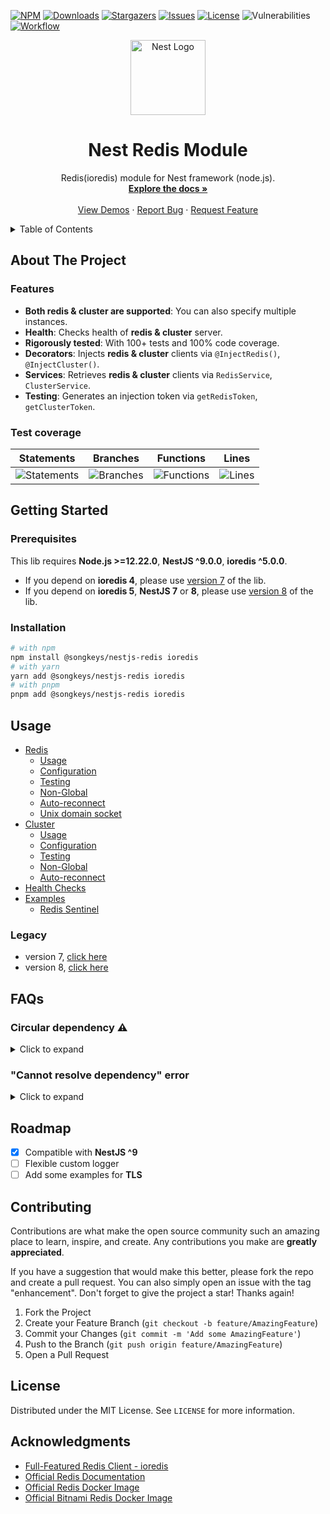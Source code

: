 [![NPM][npm-shield]][npm-url]
[![Downloads][downloads-shield]][downloads-url]
[![Stargazers][stars-shield]][stars-url]
[![Issues][issues-shield]][issues-url]
[![License][license-shield]][license-url]
![Vulnerabilities][vulnerabilities-shield]
[![Workflow][workflow-shield]][workflow-url]

<p align="center">
  <a href="https://nestjs.com/">
    <img src="https://nestjs.com/img/logo-small.svg" alt="Nest Logo" width="120">
  </a>
</p>

<div align="center">
  <h1 align="center">Nest Redis Module</h1>

  <p align="center">
    Redis(ioredis) module for Nest framework (node.js).
    <br />
    <a href="#usage"><strong>Explore the docs »</strong></a>
    <br />
    <br />
    <a href="/sample">View Demos</a>
    ·
    <a href="https://github.com/songkeys/nestjs-redis/issues/new/choose">Report Bug</a>
    ·
    <a href="https://github.com/songkeys/nestjs-redis/issues">Request Feature</a>
  </p>
</div>

<details>
  <summary>Table of Contents</summary>
  <ol>
    <li>
      <a href="#about-the-project">About The Project</a>
      <ul>
        <li><a href="#features">Features</a></li>
        <li><a href="#test-coverage">Test coverage</a></li>
      </ul>
    </li>
    <li>
      <a href="#getting-started">Getting Started</a>
      <ul>
        <li><a href="#prerequisites">Prerequisites</a></li>
        <li><a href="#installation">Installation</a></li>
      </ul>
    </li>
    <li><a href="#usage">Usage</a></li>
    <li><a href="#faqs">FAQs</a></li>
    <li><a href="#roadmap">Roadmap</a></li>
    <li><a href="#contributing">Contributing</a></li>
    <li><a href="#license">License</a></li>
    <li><a href="#acknowledgments">Acknowledgments</a></li>
  </ol>
</details>

## About The Project

### Features

- **Both redis & cluster are supported**: You can also specify multiple instances.
- **Health**: Checks health of **redis & cluster** server.
- **Rigorously tested**: With 100+ tests and 100% code coverage.
- **Decorators**: Injects **redis & cluster** clients via `@InjectRedis()`, `@InjectCluster()`.
- **Services**: Retrieves **redis & cluster** clients via `RedisService`, `ClusterService`.
- **Testing**: Generates an injection token via `getRedisToken`, `getClusterToken`.

### Test coverage

| Statements                                                                                                | Branches                                                                                              | Functions                                                                                               | Lines                                                                                           |
| --------------------------------------------------------------------------------------------------------- | ----------------------------------------------------------------------------------------------------- | ------------------------------------------------------------------------------------------------------- | ----------------------------------------------------------------------------------------------- |
| ![Statements](https://img.shields.io/badge/statements-100%25-brightgreen.svg?style=flat-square&logo=jest) | ![Branches](https://img.shields.io/badge/branches-100%25-brightgreen.svg?style=flat-square&logo=jest) | ![Functions](https://img.shields.io/badge/functions-100%25-brightgreen.svg?style=flat-square&logo=jest) | ![Lines](https://img.shields.io/badge/lines-100%25-brightgreen.svg?style=flat-square&logo=jest) |

## Getting Started

### Prerequisites

This lib requires **Node.js >=12.22.0**, **NestJS ^9.0.0**, **ioredis ^5.0.0**.

- If you depend on **ioredis 4**, please use [version 7](https://github.com/songkeys/nestjs-redis/tree/v7.0.0) of the lib.
- If you depend on **ioredis 5**, **NestJS 7** or **8**, please use [version 8](https://github.com/songkeys/nestjs-redis/tree/v8.2.2) of the lib.

### Installation

```sh
# with npm
npm install @songkeys/nestjs-redis ioredis
# with yarn
yarn add @songkeys/nestjs-redis ioredis
# with pnpm
pnpm add @songkeys/nestjs-redis ioredis
```

## Usage

- [Redis](/docs/latest/redis.md)
  - [Usage](/docs/latest/redis.md)
  - [Configuration](/docs/latest/redis.md#configuration)
  - [Testing](/docs/latest/redis.md#testing)
  - [Non-Global](/docs/latest/redis.md#non-global)
  - [Auto-reconnect](https://luin.github.io/ioredis/interfaces/CommonRedisOptions.html#retryStrategy)
  - [Unix domain socket](/docs/latest/redis.md#unix-domain-socket)
- [Cluster](/docs/latest/cluster.md)
  - [Usage](/docs/latest/cluster.md)
  - [Configuration](/docs/latest/cluster.md#configuration)
  - [Testing](/docs/latest/cluster.md#testing)
  - [Non-Global](/docs/latest/cluster.md#non-global)
  - [Auto-reconnect](https://luin.github.io/ioredis/interfaces/ClusterOptions.html#clusterRetryStrategy)
- [Health Checks](/packages/redis-health/README.md)
- [Examples](/docs/latest/examples.md)
  - [Redis Sentinel](/docs/latest/examples.md#sentinel)

### Legacy

- version 7, [click here](/docs/v7)
- version 8, [click here](/docs/v8)

## FAQs

### Circular dependency ⚠️

<details>
  <summary>Click to expand</summary>

[A circular dependency](https://docs.nestjs.com/fundamentals/circular-dependency) might also be caused when using "barrel files"/index.ts files to group imports. Barrel files should be omitted when it comes to module/provider classes. For example, barrel files should not be used when importing files within the same directory as the barrel file, i.e. `cats/cats.controller` should not import `cats` to import the `cats/cats.service` file. For more details please also see [this github issue](https://github.com/nestjs/nest/issues/1181#issuecomment-430197191).

</details>

### "Cannot resolve dependency" error

<details>
  <summary>Click to expand</summary>

If you encountered an error like this:

```
Nest can't resolve dependencies of the <provider> (?). Please make sure that the argument <unknown_token> at index [<index>] is available in the <module> context.

Potential solutions:
- If <unknown_token> is a provider, is it part of the current <module>?
- If <unknown_token> is exported from a separate @Module, is that module imported within <module>?
  @Module({
    imports: [ /* the Module containing <unknown_token> */ ]
  })
```

Please make sure that the `RedisModule` is added directly to the `imports` array of `@Module()` decorator of "Root Module"(if `isGlobal` is true) or "Feature Module"(if `isGlobal` is false).

Examples of code:

```ts
// redis-config.service.ts
import { Injectable } from '@nestjs/common';
import { RedisModuleOptions, RedisOptionsFactory } from '@songkeys/nestjs-redis';

@Injectable()
export class RedisConfigService implements RedisOptionsFactory {
  createRedisOptions(): RedisModuleOptions {
    return {
      readyLog: true,
      config: {
        host: 'localhost',
        port: 6379,
        password: 'authpassword'
      }
    };
  }
}
```

### ✅ Correct

```ts
// app.module.ts
import { Module } from '@nestjs/common';
import { RedisModule } from '@songkeys/nestjs-redis';
import { RedisConfigService } from './redis-config.service';

@Module({
  imports: [
    RedisModule.forRootAsync({
      useClass: RedisConfigService
    })
  ]
})
export class AppModule {}
```

### ❌ Incorrect

```ts
// my-redis.module.ts
import { Module } from '@nestjs/common';
import { RedisModule } from '@songkeys/nestjs-redis';
import { RedisConfigService } from './redis-config.service';

@Module({
  imports: [
    RedisModule.forRootAsync({
      useClass: RedisConfigService
    })
  ]
})
export class MyRedisModule {}
```

```ts
// app.module.ts
import { Module } from '@nestjs/common';
import { MyRedisModule } from './my-redis.module';

@Module({
  imports: [MyRedisModule]
})
export class AppModule {}
```

</details>

## Roadmap

- [x] Compatible with **NestJS ^9**
- [ ] Flexible custom logger
- [ ] Add some examples for **TLS**

## Contributing

Contributions are what make the open source community such an amazing place to learn, inspire, and create. Any contributions you make are **greatly appreciated**.

If you have a suggestion that would make this better, please fork the repo and create a pull request. You can also simply open an issue with the tag "enhancement".
Don't forget to give the project a star! Thanks again!

1. Fork the Project
2. Create your Feature Branch (`git checkout -b feature/AmazingFeature`)
3. Commit your Changes (`git commit -m 'Add some AmazingFeature'`)
4. Push to the Branch (`git push origin feature/AmazingFeature`)
5. Open a Pull Request

## License

Distributed under the MIT License. See `LICENSE` for more information.

## Acknowledgments

- [Full-Featured Redis Client - ioredis](https://github.com/luin/ioredis)
- [Official Redis Documentation](https://redis.io/)
- [Official Redis Docker Image](https://hub.docker.com/_/redis)
- [Official Bitnami Redis Docker Image](https://hub.docker.com/r/bitnami/redis)

[npm-shield]: https://img.shields.io/npm/v/@songkeys/nestjs-redis/latest?style=for-the-badge
[npm-url]: https://www.npmjs.com/package/@songkeys/nestjs-redis
[downloads-shield]: https://img.shields.io/npm/dm/@songkeys/nestjs-redis?style=for-the-badge
[downloads-url]: https://www.npmjs.com/package/@songkeys/nestjs-redis
[stars-shield]: https://img.shields.io/github/stars/songkeys/nestjs-redis?style=for-the-badge
[stars-url]: https://github.com/songkeys/nestjs-redis/stargazers
[issues-shield]: https://img.shields.io/github/issues/songkeys/nestjs-redis?style=for-the-badge
[issues-url]: https://github.com/songkeys/nestjs-redis/issues
[license-shield]: https://img.shields.io/npm/l/@songkeys/nestjs-redis?style=for-the-badge
[license-url]: https://github.com/songkeys/nestjs-redis/blob/main/LICENSE
[vulnerabilities-shield]: https://img.shields.io/snyk/vulnerabilities/npm/@songkeys/nestjs-redis?style=for-the-badge
[workflow-shield]: https://img.shields.io/github/actions/workflow/status/songkeys/nestjs-redis/testing.yaml?label=TESTING&style=for-the-badge
[workflow-url]: https://github.com/songkeys/nestjs-redis/actions/workflows/testing.yaml
